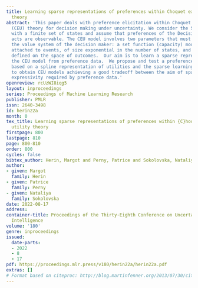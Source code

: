 ```yaml
---
title: Learning sparse representations of preferences within Choquet expected utility
  theory
abstract: 'This paper deals with preference elicitation within Choquet Expected Utility
  (CEU) theory for decision making under uncertainty. We consider the Savage’s framework
  with a finite set of states and assume that preferences of the Decision Maker over
  acts are observable. The CEU model involves two parameters that must be tuned to
  the value system of the decision maker: a set function (capacity) modeling weights
  attached to events, of size exponential in the number of states, and a utility function
  defined on the space of outcomes.  Our aim is to learn a sparse representation of
  the CEU model from preference data.  We propose and test a preference learning approach
  based on a spline representation of utilities and the sparse learning of capacities
  to obtain CEU models achieving a good tradeoff between the aim of sparsity and the
  expressivity required by preference data.'
openreview: rcUzWI8iqg5
layout: inproceedings
series: Proceedings of Machine Learning Research
publisher: PMLR
issn: 2640-3498
id: herin22a
month: 0
tex_title: Learning sparse representations of preferences within {C}hoquet expected
  utility theory
firstpage: 800
lastpage: 810
page: 800-810
order: 800
cycles: false
bibtex_author: Herin, Margot and Perny, Patrice and Sokolovska, Nataliya
author:
- given: Margot
  family: Herin
- given: Patrice
  family: Perny
- given: Nataliya
  family: Sokolovska
date: 2022-08-17
address:
container-title: Proceedings of the Thirty-Eighth Conference on Uncertainty in Artificial
  Intelligence
volume: '180'
genre: inproceedings
issued:
  date-parts:
  - 2022
  - 8
  - 17
pdf: https://proceedings.mlr.press/v180/herin22a/herin22a.pdf
extras: []
# Format based on citeproc: http://blog.martinfenner.org/2013/07/30/citeproc-yaml-for-bibliographies/
---
```

